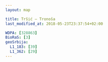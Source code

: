 ```yaml
---
layout: map

title: Tršić – Tronoša
last_modified_at: 2018-05-23T23:37:54+02:00

WDPA: [328863]
BioRaS: [3]
geoSrbija:
  L1_183: [39]
  L1_362: [29]
---
```

